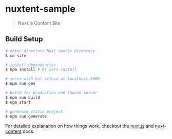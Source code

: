 # nuxtent-sample

> Nuxt.js Content Site

## Build Setup

``` bash
# enter directory Nuxt source directory
$ cd site

# install dependencies
$ npm install # Or yarn install

# serve with hot reload at localhost:3000
$ npm run dev

# build for production and launch server
$ npm run build
$ npm start

# generate static project
$ npm run generate
```

For detailed explanation on how things work, checkout the [nuxt.js](https://github.com/nuxt/nuxt.js) and [nuxt-content](https://github.com/nuxt-community/nuxtent) docs.
